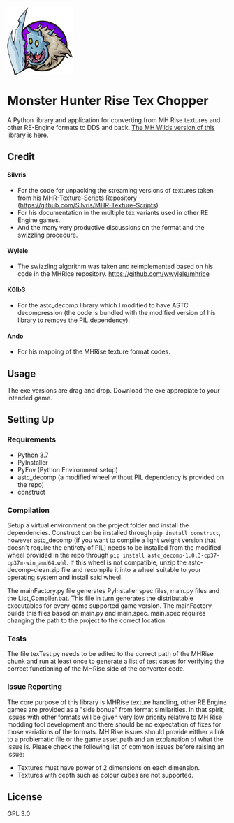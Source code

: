 <img src="https://raw.githubusercontent.com/AsteriskAmpersand/MHR_Tex_Chopper/refs/heads/main/GossHaragIconFull.fw.png" width="150"> 

# Monster Hunter Rise Tex Chopper  

A Python library and application for converting from MH Rise textures and other RE-Engine formats to DDS and back. [The MH Wilds version of this library is here.](https://raw.githubusercontent.com/AsteriskAmpersand/MHWs_Tex_Chopper/refs/heads/main/MH_Tex_Chop.fw.png)

## Credit
#### Silvris
- For the code for unpacking the streaming versions of textures taken from his MHR-Texture-Scripts Repository (https://github.com/Silvris/MHR-Texture-Scripts). 
- For his documentation in the multiple tex variants used in other RE Engine games. 
- And the many very productive discussions on the format and the swizzling procedure.  
#### Wylele
- The swizzling algorithm was taken and reimplemented based on his code in the MHRice repository. https://github.com/wwylele/mhrice  
#### K0lb3
- For the astc_decomp library which I modified to have ASTC decompression (the code is bundled with the modified version of his library to remove the PIL dependency).  
#### Ando
- For his mapping of the MHRise texture format codes.  

## Usage
The exe versions are drag and drop. Download the exe appropiate to your intended game.

## Setting Up
### Requirements
- Python 3.7
- PyInstaller
- PyEnv (Python Environment setup)
- astc_decomp (a modified wheel without PIL dependency is provided on the repo)
- construct

### Compilation
Setup a virtual environment on the project folder and install the dependencies. Construct can be installed through `pip install construct`, however astc_decomp (if you want to compile a light weight version that doesn't require the entirety of PIL) needs to be installed from the modified wheel provided in the repo through `pip install astc_decomp-1.0.3-cp37-cp37m-win_amd64.whl`. If this wheel is not compatible, unzip the astc-decomp-clean.zip file and recompile it into a wheel suitable to your operating system and install said wheel.

The mainFactory.py file generates PyInstaller spec files, main.py files and the List_Compiler.bat. This file in turn generates the distributable executables for every game supported game version. The mainFactory builds this files based on main.py and main.spec. main.spec requires changing the path to the project to the correct location.

### Tests
The file texTest.py needs to be edited to the correct path of the MHRise chunk and run at least once to generate a list of test cases for verifying the correct functioning of the MHRise side of the converter code.

### Issue Reporting
The core purpose of this library is MHRise texture handling, other RE Engine games are provided as a "side bonus" from format similarities. In that spirit, issues with other formats will be given very low priority relative to MH Rise modding tool development and there should be no expectation of fixes for those variations of the formats. MH Rise issues should provide eitther a link to a problematic file or the game asset path and an explanation of what the issue is. Please check the following list of common issues before raising an issue:
- Textures must have power of 2 dimensions on each dimension.
- Textures with depth such as colour cubes are not supported.

## License
GPL 3.0
